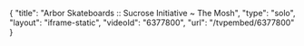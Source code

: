 {
    "title": "Arbor Skateboards :: Sucrose Initiative ~ The Mosh",
    "type": "solo",
    "layout": "iframe-static",
    "videoId": "6377800",
    "url": "\/tvpembed\/6377800"
}